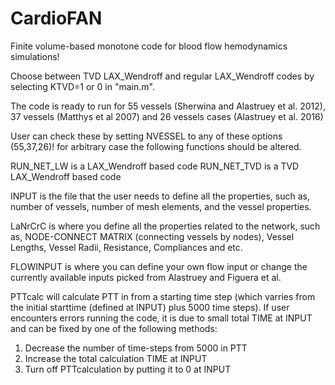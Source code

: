 # CardioFAN
Finite volume-based monotone code for blood flow hemodynamics simulations!

Choose between TVD LAX_Wendroff and regular LAX_Wendroff codes by selecting KTVD=1 or 0 in "main.m".

The code is ready to run for 55 vessels (Sherwina and Alastruey et al. 2012), 37 vessels (Matthys et al 2007) and 26 vessels cases (Alastruey et al. 2016)

User can check these by setting NVESSEL to any of these options (55,37,26)! for arbitrary case the following functions should be altered.

RUN_NET_LW is a LAX_Wendroff based code
RUN_NET_TVD is a TVD LAX_Wendroff based code

INPUT is the file that the user needs to define all the properties, such as, number of vessels, number of mesh elements, and the vessel properties.

LaNrCrC is where you define all the properties related to the network, such as, NODE-CONNECT MATRIX (connecting vessels by nodes), Vessel Lengths, Vessel Radii, Resistance, Compliances and etc.

FLOWINPUT is where you can define your own flow input or change the currently available inputs picked from Alastruey and Figuera et al.

PTTcalc will calculate PTT in from a starting time step (which varries from the initial starttime (defined at INPUT) plus 5000 time steps). 
If user encounters errors running the code, it is due to small total TIME at INPUT and can be fixed by one of the following methods:
1) Decrease the number of time-steps from 5000 in PTT 
2) Increase the total calculation TIME at INPUT
3) Turn off PTTcalculation by putting it to 0 at INPUT

